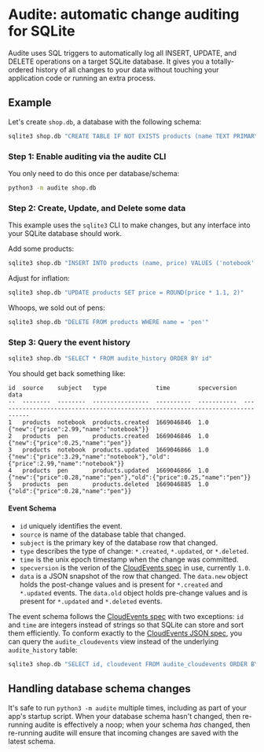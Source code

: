 # Audite: automatic change auditing for SQLite

Audite uses SQL triggers to automatically log all INSERT, UPDATE, and DELETE
operations on a target SQLite database. It gives you a totally-ordered history
of all changes to your data without touching your application code or running
an extra process.

## Example

Let's create `shop.db`, a database with the following schema:

```sh
sqlite3 shop.db "CREATE TABLE IF NOT EXISTS products (name TEXT PRIMARY KEY, price REAL NOT NULL)"
```

### Step 1: Enable auditing via the audite CLI
You only need to do this once per database/schema:

```sh
python3 -m audite shop.db
```

### Step 2: Create, Update, and Delete some data
This example uses the `sqlite3` CLI to make changes, but any interface into
your SQLite database should work.

Add some products:
```sh
sqlite3 shop.db "INSERT INTO products (name, price) VALUES ('notebook', 2.99), ('pen', 0.25)"
```

Adjust for inflation:
```sh
sqlite3 shop.db "UPDATE products SET price = ROUND(price * 1.1, 2)"
```

Whoops, we sold out of pens:
```sh
sqlite3 shop.db "DELETE FROM products WHERE name = 'pen'"
```

### Step 3: Query the event history

```sh
sqlite3 shop.db "SELECT * FROM audite_history ORDER BY id"
```

You should get back something like:
```
id  source    subject   type              time        specversion  data
--  --------  --------  ----------------  ----------  -----------  -------------------------------------------------------------------------------
1   products  notebook  products.created  1669046846  1.0          {"new":{"price":2.99,"name":"notebook"}}
2   products  pen       products.created  1669046846  1.0          {"new":{"price":0.25,"name":"pen"}}
3   products  notebook  products.updated  1669046866  1.0          {"new":{"price":3.29,"name":"notebook"},"old":{"price":2.99,"name":"notebook"}}
4   products  pen       products.updated  1669046866  1.0          {"new":{"price":0.28,"name":"pen"},"old":{"price":0.25,"name":"pen"}}
5   products  pen       products.deleted  1669046885  1.0          {"old":{"price":0.28,"name":"pen"}}
```

#### Event Schema
- `id` uniquely identifies the event.
- `source` is name of the database table that changed.
- `subject` is the primary key of the database row that changed.
- `type` describes the type of change: `*.created`, `*.updated`, or `*.deleted`.
- `time` is the unix epoch timestamp when the change was committed.
- `specversion` is the verion of the [CloudEvents spec](https://github.com/cloudevents/spec) in use, currently `1.0`.
- `data` is a JSON snapshot of the row that changed. The `data.new` object holds the post-change values and is present for `*.created` and `*.updated` events. The `data.old` object holds pre-change values and is present for `*.updated` and `*.deleted` events.

The event schema follows the [CloudEvents
spec](https://github.com/cloudevents/spec) with two exceptions: `id` and `time`
are integers instead of strings so that SQLite can store and sort them
efficiently. To conform exactly to the [CloudEvents JSON
spec](https://github.com/cloudevents/spec/blob/main/cloudevents/formats/json-format.md#23-examples),
you can query the `audite_cloudevents` view instead of the underlying
`audite_history` table:

```sh
sqlite3 shop.db "SELECT id, cloudevent FROM audite_cloudevents ORDER BY id"
```

## Handling database schema changes
It's safe to run `python3 -m audite` multiple times, including as part of your
app's startup script. When your database schema hasn't changed, then re-running
audite is effectively a noop; when your schema _has_ changed, then re-running
audite will ensure that incoming changes are saved with the latest schema.

